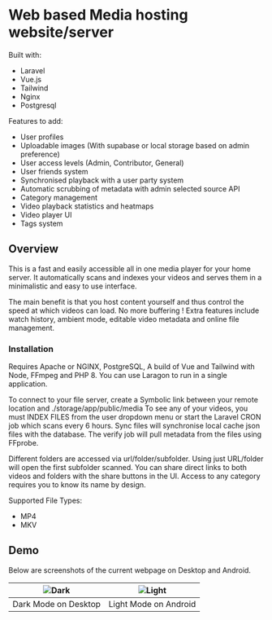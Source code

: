 # Web based Media hosting website/server

Built with:

-   Laravel
-   Vue.js
-   Tailwind
-   Nginx
-   Postgresql

Features to add:

-   User profiles
-   Uploadable images (With supabase or local storage based on admin preference)
-   User access levels (Admin, Contributor, General)
-   User friends system
-   Synchronised playback with a user party system
-   Automatic scrubbing of metadata with admin selected source API
-   Category management
-   Video playback statistics and heatmaps
-   Video player UI
-   Tags system

## Overview

This is a fast and easily accessible all in one media player for your home server.
It automatically scans and indexes your videos and serves them in a minimalistic and easy to use interface.

The main benefit is that you host content yourself and thus control the speed at which videos can load. No more buffering !
Extra features include watch history, ambient mode, editable video metadata and online file management.

### Installation

Requires Apache or NGINX, PostgreSQL, A build of Vue and Tailwind with Node, FFmpeg and PHP 8. You can use Laragon to run in a single application.

To connect to your file server, create a Symbolic link between your remote location and ./storage/app/public/media
To see any of your videos, you must INDEX FILES from the user dropdown menu or start the Laravel CRON job which scans
every 6 hours. Sync files will synchronise local cache json files with the database. The verify job will pull metadata
from the files using FFprobe.

Different folders are accessed via url/folder/subfolder. Using just URL/folder will open the first subfolder scanned.
You can share direct links to both videos and folders with the share buttons in the UI. Access to any category requires
you to know its name by design.

Supported File Types:

-   MP4
-   MKV

## Demo

Below are screenshots of the current webpage on Desktop and Android.

<!-- ![image](https://github.com/aminnausin/mediaServer/assets/83550431/495ba4cb-0e30-45e3-91b7-d3a3dae454b6) -->
<!-- ![image](https://github.com/aminnausin/mediaServer/assets/83550431/7df9dbe1-efec-4aad-ae64-df857f718480) -->
<!-- (https://github.com/aminnausin/mediaServer/assets/83550431/bdd531b0-85f9-499e-8f96-5d853f080cad)-->
<!-- (https://github.com/aminnausin/mediaServer/assets/83550431/5e99db0d-ca0d-477e-add4-fd2144790165)-->
<!-- |![Dark](https://github.com/user-attachments/assets/f0db341f-c3c8-44d0-8faf-a16e6f958726)|![Light](https://github.com/user-attachments/assets/ed82c114-940b-4ca1-ad8d-d2bab62f1851)| -->

| ![Dark](https://github.com/user-attachments/assets/70c17425-96f2-4516-a7ce-c046d45f90c4) | ![Light](https://github.com/user-attachments/assets/b17d374c-9334-457e-9c49-768d2d38c291) |
| :--------------------------------------------------------------------------------------: | :---------------------------------------------------------------------------------------: |
|                                   Dark Mode on Desktop                                   |                                   Light Mode on Android                                   |
